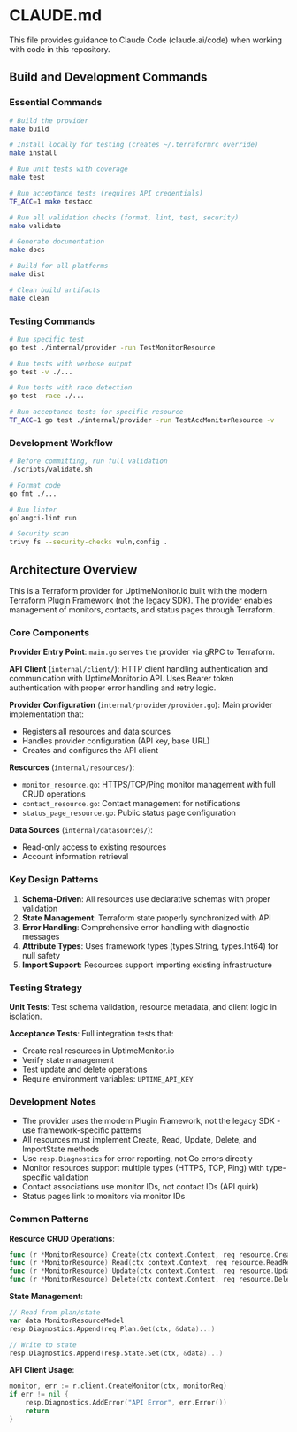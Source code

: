 # CLAUDE.md

This file provides guidance to Claude Code (claude.ai/code) when working with code in this repository.

## Build and Development Commands

### Essential Commands
```bash
# Build the provider
make build

# Install locally for testing (creates ~/.terraformrc override)
make install

# Run unit tests with coverage
make test

# Run acceptance tests (requires API credentials)
TF_ACC=1 make testacc

# Run all validation checks (format, lint, test, security)
make validate

# Generate documentation
make docs

# Build for all platforms
make dist

# Clean build artifacts
make clean
```

### Testing Commands
```bash
# Run specific test
go test ./internal/provider -run TestMonitorResource

# Run tests with verbose output
go test -v ./...

# Run tests with race detection
go test -race ./...

# Run acceptance tests for specific resource
TF_ACC=1 go test ./internal/provider -run TestAccMonitorResource -v
```

### Development Workflow
```bash
# Before committing, run full validation
./scripts/validate.sh

# Format code
go fmt ./...

# Run linter
golangci-lint run

# Security scan
trivy fs --security-checks vuln,config .
```

## Architecture Overview

This is a Terraform provider for UptimeMonitor.io built with the modern Terraform Plugin Framework (not the legacy SDK). The provider enables management of monitors, contacts, and status pages through Terraform.

### Core Components

**Provider Entry Point**: `main.go` serves the provider via gRPC to Terraform.

**API Client** (`internal/client/`): HTTP client handling authentication and communication with UptimeMonitor.io API. Uses Bearer token authentication with proper error handling and retry logic.

**Provider Configuration** (`internal/provider/provider.go`): Main provider implementation that:
- Registers all resources and data sources
- Handles provider configuration (API key, base URL)
- Creates and configures the API client

**Resources** (`internal/resources/`):
- `monitor_resource.go`: HTTPS/TCP/Ping monitor management with full CRUD operations
- `contact_resource.go`: Contact management for notifications
- `status_page_resource.go`: Public status page configuration

**Data Sources** (`internal/datasources/`):
- Read-only access to existing resources
- Account information retrieval

### Key Design Patterns

1. **Schema-Driven**: All resources use declarative schemas with proper validation
2. **State Management**: Terraform state properly synchronized with API
3. **Error Handling**: Comprehensive error handling with diagnostic messages
4. **Attribute Types**: Uses framework types (types.String, types.Int64) for null safety
5. **Import Support**: Resources support importing existing infrastructure

### Testing Strategy

**Unit Tests**: Test schema validation, resource metadata, and client logic in isolation.

**Acceptance Tests**: Full integration tests that:
- Create real resources in UptimeMonitor.io
- Verify state management
- Test update and delete operations
- Require environment variables: `UPTIME_API_KEY`

### Development Notes

- The provider uses the modern Plugin Framework, not the legacy SDK - use framework-specific patterns
- All resources must implement Create, Read, Update, Delete, and ImportState methods
- Use `resp.Diagnostics` for error reporting, not Go errors directly
- Monitor resources support multiple types (HTTPS, TCP, Ping) with type-specific validation
- Contact associations use monitor IDs, not contact IDs (API quirk)
- Status pages link to monitors via monitor IDs

### Common Patterns

**Resource CRUD Operations**:
```go
func (r *MonitorResource) Create(ctx context.Context, req resource.CreateRequest, resp *resource.CreateResponse)
func (r *MonitorResource) Read(ctx context.Context, req resource.ReadRequest, resp *resource.ReadResponse)
func (r *MonitorResource) Update(ctx context.Context, req resource.UpdateRequest, resp *resource.UpdateResponse)
func (r *MonitorResource) Delete(ctx context.Context, req resource.DeleteRequest, resp *resource.DeleteResponse)
```

**State Management**:
```go
// Read from plan/state
var data MonitorResourceModel
resp.Diagnostics.Append(req.Plan.Get(ctx, &data)...)

// Write to state
resp.Diagnostics.Append(resp.State.Set(ctx, &data)...)
```

**API Client Usage**:
```go
monitor, err := r.client.CreateMonitor(ctx, monitorReq)
if err != nil {
    resp.Diagnostics.AddError("API Error", err.Error())
    return
}
```